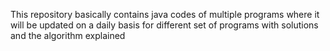 This repository basically contains java codes of multiple programs where it will be updated on a daily basis for different set of programs with solutions and the algorithm explained 